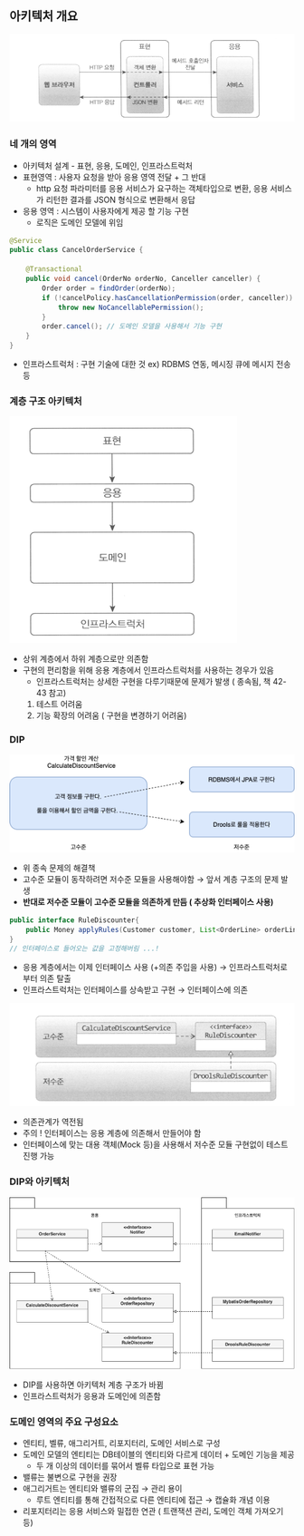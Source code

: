 
## 아키텍처 개요

![Untitled](https://raw.githubusercontent.com/dyparkkk/TIL/main/book/img/ddd00.png)

### 네 개의 영역

- 아키텍처 설계 - 표현, 응용, 도메인, 인프라스트럭처
- 표현영역 : 사용자 요청을 받아 응용 영역 전달 + 그 반대
    - http 요청 파라미터를 응용 서비스가 요구하는 객체타입으로 변환, 응용 서비스가 리턴한 결과를 JSON 형식으로 변환해서 응답
- 응용 영역 : 시스템이 사용자에게 제공 할 기능 구현
    - 로직은 도메인 모델에 위임

```java
@Service
public class CancelOrderService {

    @Transactional
    public void cancel(OrderNo orderNo, Canceller canceller) {
        Order order = findOrder(orderNo);
        if (!cancelPolicy.hasCancellationPermission(order, canceller)) {
            throw new NoCancellablePermission();
        }
        order.cancel(); // 도메인 모델을 사용해서 기능 구현
    }
}
```

- 인프라스트럭처 : 구현 기술에 대한 것 ex) RDBMS 연동, 메시징 큐에 메시지 전송 등

### 계층 구조 아키텍처

![Untitled](https://raw.githubusercontent.com/dyparkkk/TIL/main/book/img/ddd01.png)

- 상위 계층에서 하위 계층으로만 의존함
- 구현의 편리함을 위해 응용 계층에서 인프라스트럭처를 사용하는 경우가 있음
    - 인프라스트럭처는 상세한 구현을 다루기때문에 문제가 발생 ( 종속됨, 책 42-43 참고)
    1. 테스트 어려움
    2. 기능 확장의 어려움 ( 구현을 변경하기 어려움)

### DIP

![Untitled](https://raw.githubusercontent.com/dyparkkk/TIL/main/book/img/ddd02.png)

- 위 종속 문제의 해결책
- 고수준 모듈이 동작하려면 저수준 모듈을 사용해야함 → 앞서 계층 구조의 문제 발생
- **반대로 저수준 모듈이 고수준 모듈을 의존하게 만듬 ( 추상화 인터페이스 사용)**

```java
public interface RuleDiscounter{
	public Money applyRules(Customer customer, List<OrderLine> orderLines);
}
// 인터페이스로 들어오는 값을 고정해버림 ...! 
```

- 응용 계층에서는 이제 인터페이스 사용 (+의존 주입을 사용) → 인프라스트럭처로 부터 의존 탈출
- 인프라스트럭처는 인터페이스를 상속받고 구현 → 인터페이스에 의존

![Untitled](https://raw.githubusercontent.com/dyparkkk/TIL/main/book/img/ddd03.png)

- 의존관계가 역전됨
- 주의 ! 인터페이스는 응용 계층에 의존해서 만들어야 함
- 인터페이스에 맞는 대용 객체(Mock 등)을 사용해서 저수준 모듈 구현없이 테스트 진행 가능

### DIP와 아키텍처

![Untitled](https://raw.githubusercontent.com/dyparkkk/TIL/main/book/img/ddd04.png)

- DIP를 사용하면 아키텍처 계층 구조가 바뀜
- 인프라스트럭처가 응용과 도메인에 의존함

### 도메인 영역의 주요 구성요소

- 엔티티, 벨류, 애그리거트, 리포지터리, 도메인 서비스로 구성
- 도메인 모델의 엔티티는 DB테이블의 엔티티와 다르게 데이터 + 도메인 기능을 제공
    - 두 개 이상의 데이터를 묶어서 벨류 타입으로 표현 가능
- 밸류는 불변으로 구현을 권장
- 애그리거트는 엔티티와 밸류의 군집 → 관리 용이
    - 루트 엔티티를 통해 간접적으로 다른 엔티티에 접근 → 캡슐화 개념 이용
- 리포지터리는 응용 서비스와 밀접한 연관 ( 트랜잭션 관리, 도메인 객체 가져오기 등)
